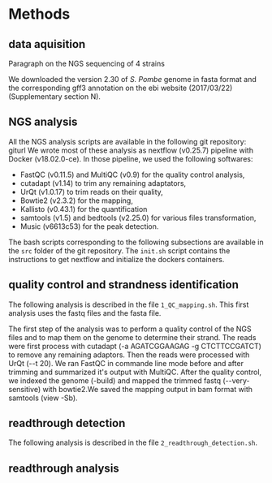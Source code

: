 # Methods

## data aquisition

Paragraph on the NGS sequencing of 4 strains

We downloaded the version 2.30 of *S. Pombe* genome in fasta format and the corresponding gff3 annotation on the ebi website (2017/03/22) (Supplementary section N).

## NGS analysis

All the NGS analysis scripts are available in the following git repository: giturl
We wrote most of these analysis as nextflow (v0.25.7) pipeline with Docker (v18.02.0-ce).
In those pipeline, we used the following softwares:

- FastQC (v0.11.5) and MultiQC (v0.9) for the quality control analysis,
- cutadapt (v1.14) to trim any remaining adaptators,
- UrQt (v1.0.17) to trim reads on their quality,
- Bowtie2 (v2.3.2) for the mapping,
- Kallisto (v0.43.1) for the quantification
- samtools (v1.5) and bedtools (v2.25.0) for various files transformation,
- Music (v6613c53) for the peak detection.

The bash scripts corresponding to the following subsections are available in the `src` folder of the git repository. The `init.sh` script contains the instructions to get nextflow and initialize the dockers containers.

## quality control and strandness identification

The following analysis is described in the file `1_QC_mapping.sh`.
This first analysis uses the fastq files and the fasta file.

The first step of the analysis was to perform a quality control of the NGS files and to map them on the genome to determine their strand. The reads were first process with cutadapt (-a AGATCGGAAGAG -g CTCTTCCGATCT) to remove any remaining adaptors. Then the reads were processed with UrQt (--t 20). We ran FastQC in commande line mode before and after trimming and summarized it's output with MultiQC.
After the quality control, we indexed the genome (-build) and mapped the trimmed fastq (--very-sensitive) with bowtie2.We saved the mapping output in bam format with samtools (view -Sb).

## readthrough detection

The following analysis is described in the file `2_readthrough_detection.sh`.



## readthrough analysis
